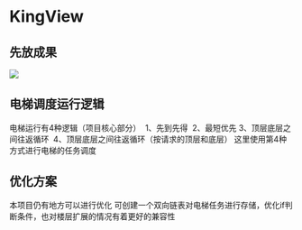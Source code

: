 # KingView

## 先放成果

![](C:/Users/12705/Pictures/%E5%9B%BE%E7%89%871.gif)


## 电梯调度运行逻辑
  电梯运行有4种逻辑（项目核心部分）
​    1、先到先得
​    2、最短优先
​    3、顶层底层之间往返循环
​    4、顶层底层之间往返循环（按请求的顶层和底层）
  这里使用第4种方式进行电梯的任务调度

## 优化方案
  本项目仍有地方可以进行优化
    可创建一个双向链表对电梯任务进行存储，优化if判断条件，也对楼层扩展的情况有着更好的兼容性
    

